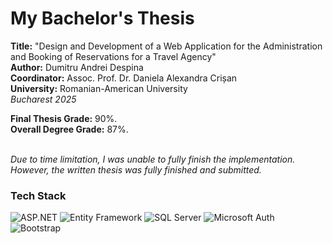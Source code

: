 # My Bachelor's Thesis
**Title:** "Design and Development of a Web Application for the Administration and Booking of Reservations for a Travel Agency"<br>
**Author:** Dumitru Andrei Despina <br>
**Coordinator:** Assoc. Prof. Dr. Daniela Alexandra Crișan<br>
**University:** Romanian-American University<br>
*Bucharest 2025*<br>

**Final Thesis Grade:** 90%. <br>
**Overall Degree Grade:** 87%.

<br>*Due to time limitation, I was unable to fully finish the implementation. However, the written thesis was fully finished and submitted.*

### Tech Stack
![ASP.NET](https://img.shields.io/badge/ASP.NET%20Core-Razor%20Pages-512BD4?logo=dotnet&logoColor=white) 
![Entity Framework](https://img.shields.io/badge/Entity%20Framework-ORM-512BD4?logo=dotnet&logoColor=white)
![SQL Server](https://img.shields.io/badge/SQL%20Server-Database-CC2927?logo=microsoftsqlserver&logoColor=white)
![Microsoft Auth](https://img.shields.io/badge/Microsoft-Authentication-2F2F2F?logo=microsoft&logoColor=white)
![Bootstrap](https://img.shields.io/badge/Bootstrap-Frontend-7952B3?logo=bootstrap&logoColor=white)
